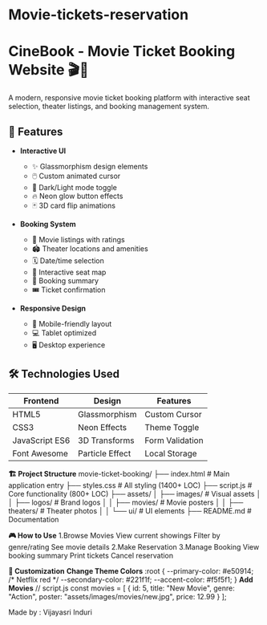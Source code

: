 # Movie-tickets-reservation
# CineBook - Movie Ticket Booking Website 🎬🍿

A modern, responsive movie ticket booking platform with interactive seat selection, theater listings, and booking management system.

## 🚀 Features

- **Interactive UI**
  - ✨ Glassmorphism design elements
  - 🖱️ Custom animated cursor
  - 🎨 Dark/Light mode toggle
  - 🔥 Neon glow button effects
  - 🃏 3D card flip animations

- **Booking System**
  - 🎥 Movie listings with ratings
  - 🏟️ Theater locations and amenities
  - 🗓️ Date/time selection
  - 💺 Interactive seat map
  - 📝 Booking summary
  - 🎟️ Ticket confirmation

- **Responsive Design**
  - 📱 Mobile-friendly layout
  - 💻 Tablet optimized
  - 🖥️ Desktop experience

## 🛠️ Technologies Used

| Frontend       | Design          | Features        |
|----------------|-----------------|-----------------|
| HTML5          | Glassmorphism   | Custom Cursor   |
| CSS3           | Neon Effects    | Theme Toggle    |
| JavaScript ES6 | 3D Transforms   | Form Validation |
| Font Awesome   | Particle Effect | Local Storage   |

**🏗️ Project Structure**
movie-ticket-booking/
├── index.html          # Main application entry
├── styles.css          # All styling (1400+ LOC)
├── script.js           # Core functionality (800+ LOC)
├── assets/
│   ├── images/         # Visual assets
│   │   ├── logos/      # Brand logos
│   │   ├── movies/     # Movie posters
│   │   ├── theaters/   # Theater photos
│   │   └── ui/         # UI elements
├── README.md           # Documentation

**🎮 How to Use**
1.Browse Movies
   View current showings
  Filter by genre/rating
  See movie details
2.Make Reservation
3.Manage Booking
  View booking summary
  Print tickets
  Cancel reservation

**🎨 Customization**
**Change Theme Colors**
  :root {
  --primary-color: #e50914; /* Netflix red */
  --secondary-color: #221f1f;
  --accent-color: #f5f5f1;
}
**Add Movies**
  // script.js
const movies = [
  {
    id: 5,
    title: "New Movie",
    genre: "Action",
    poster: "assets/images/movies/new.jpg",
    price: 12.99
  }
];

Made by : Vijayasri Induri 
